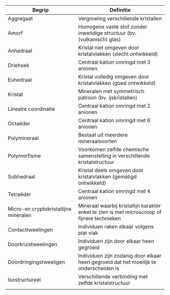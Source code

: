 | Begrip                                | Definitie                                                                                    |
| ------------------------------------- | -------------------------------------------------------------------------------------------- |
| Aggregaat                             | Vergroeiing verschillende kristallen                                                         |
| Amorf                                 | Homogene vaste stof zonder inwendige structuur (bv. (vulkanisch) glas)                       |
| Anhedraal                             | Kristal niet omgeven door kristalvlakken (slecht ontwikkeld)                                 |
| Driehoek                              | Centraal kation omringd met 3 anionen                                                        |
| Euhedraal                             | Kristal volledig omgeven door kristalvlakken (goed ontwikkeld)                               |
| Kristal                               | Mineralen met symmetrisch patroon (bv. ijskristallen)                                        |
| Lineaire coordinatie                  | Centraal kation omringd met 2 anionen                                                        |
| Octaëder                              | Centraal kation omringd met 6 anionen                                                        |
| Polymineraal                          | Bestaat uit meerdere mineraalsoorten                                                         |
| Polymorfisme                          | Voorkomen zelfde chemische samenstelling in verschillende kristalstructuur                   |
| Subhedraal                            | Kristal deels omgeven door kristalvlakken (gematigd ontwikkeld)                              |
| Tetraëder                             | Centraal kation omringd met 4 anionen                                                        |
| Micro-en cryptokristallijne mineralen | Mineraal waarbij kristallijn karakter enkel te zien is met microscroop of fijnere technieken |
| Contacttweelingen                     | Individuen raken elkaar volgens plat vlak                                                    |
| Doorkruistweelingen                   | Individuen zijn door elkaar heen gegroeid                                                    |
| Doordringingstweeligen                | Individuen zijn zodanig door elkaar heen gegroeid dat het moeilijk te onderscheiden is       |
| Isostructureel                        | Verschillende verbinding met zelfde kristalstructuur                                         |
|                                       |                                                                                              |
